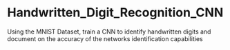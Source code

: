 # Handwritten_Digit_Recognition_CNN
Using the MNIST Dataset, train a CNN to identify handwritten digits and document on the accuracy of the networks identification capabilities
